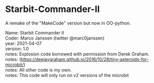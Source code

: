 # Starbit-Commander-II
A remake of the "MakeCode" version but now in OO-python.

Name: Starbit Commander II\
Coder: Marco Janssen (twitter @marc0janssen)\
year: 2021-04-07\
version: 1.0\
notes: Explosion code borrowed with permission from Derek Graham.\
notes: (https://deejaygraham.github.io/2016/10/28/tiny-asteroids-for-microbit/) \
notes: All other code is my own.\
notes: This code will only run on v2 versions of the microbit